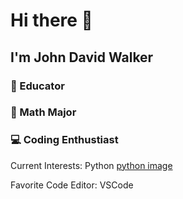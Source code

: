 # Hi there 👋
## I'm John David Walker

### :school: Educator 
### :1234: Math Major
### :computer: Coding Enthustiast

Current Interests: 
Python 
[python image](https://en.wikipedia.org/wiki/Python_%28programming_language%29#/media/File:Python-logo-notext.svg)

Favorite Code Editor: 
VSCode



